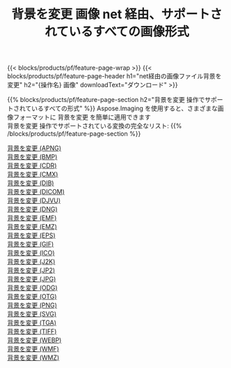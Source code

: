 ﻿---
title: 背景を変更 画像 net 経由、サポートされているすべての画像形式 
weight: 3920
url: /ja/net/change-background 
lang: ja
langdirlevel: 2
locales: zh-hans,ja,it,ru,de,es,fr,nl,id,lt,pl,pt,vi,tr,ko,zh-hant,ar,hi,th,sv,cs,uk,he
description: Aspose.Imaging を使用すると、net 経由で簡単に 背景を変更 イメージを作成できます
---

{{< blocks/products/pf/feature-page-wrap >}}
{{< blocks/products/pf/feature-page-header h1="net経由の画像ファイル背景を変更" h2="{操作名} 画像" downloadText="ダウンロード" >}}


{{% blocks/products/pf/feature-page-section  h2="背景を変更 操作でサポートされているすべての形式" %}}
Aspose.Imaging を使用すると、さまざまな画像フォーマットに 背景を変更 を簡単に適用できます
<br/>
背景を変更 操作でサポートされている変換の完全なリスト:
{{% /blocks/products/pf/feature-page-section %}}
<div class="container-fluid productfamilypage bg-gray">
    <div class="convertypes bg-gray agp-content section">
        <div class="container">
		<div class="row other-converters">
		    <div class='col-md-2 other-converter remove-lp remove-rp'><a href="/imaging/ja/net/change-background/apng" >背景を変更 (APNG)</a></div><div class='col-md-2 other-converter remove-lp remove-rp'><a href="/imaging/ja/net/change-background/bmp" >背景を変更 (BMP)</a></div><div class='col-md-2 other-converter remove-lp remove-rp'><a href="/imaging/ja/net/change-background/cdr" >背景を変更 (CDR)</a></div><div class='col-md-2 other-converter remove-lp remove-rp'><a href="/imaging/ja/net/change-background/cmx" >背景を変更 (CMX)</a></div><div class='col-md-2 other-converter remove-lp remove-rp'><a href="/imaging/ja/net/change-background/dib" >背景を変更 (DIB)</a></div><div class='col-md-2 other-converter remove-lp remove-rp'><a href="/imaging/ja/net/change-background/dicom" >背景を変更 (DICOM)</a></div><div class='col-md-2 other-converter remove-lp remove-rp'><a href="/imaging/ja/net/change-background/djvu" >背景を変更 (DJVU)</a></div><div class='col-md-2 other-converter remove-lp remove-rp'><a href="/imaging/ja/net/change-background/dng" >背景を変更 (DNG)</a></div><div class='col-md-2 other-converter remove-lp remove-rp'><a href="/imaging/ja/net/change-background/emf" >背景を変更 (EMF)</a></div><div class='col-md-2 other-converter remove-lp remove-rp'><a href="/imaging/ja/net/change-background/emz" >背景を変更 (EMZ)</a></div><div class='col-md-2 other-converter remove-lp remove-rp'><a href="/imaging/ja/net/change-background/eps" >背景を変更 (EPS)</a></div><div class='col-md-2 other-converter remove-lp remove-rp'><a href="/imaging/ja/net/change-background/gif" >背景を変更 (GIF)</a></div><div class='col-md-2 other-converter remove-lp remove-rp'><a href="/imaging/ja/net/change-background/ico" >背景を変更 (ICO)</a></div><div class='col-md-2 other-converter remove-lp remove-rp'><a href="/imaging/ja/net/change-background/j2k" >背景を変更 (J2K)</a></div><div class='col-md-2 other-converter remove-lp remove-rp'><a href="/imaging/ja/net/change-background/jp2" >背景を変更 (JP2)</a></div><div class='col-md-2 other-converter remove-lp remove-rp'><a href="/imaging/ja/net/change-background/jpg" >背景を変更 (JPG)</a></div><div class='col-md-2 other-converter remove-lp remove-rp'><a href="/imaging/ja/net/change-background/odg" >背景を変更 (ODG)</a></div><div class='col-md-2 other-converter remove-lp remove-rp'><a href="/imaging/ja/net/change-background/otg" >背景を変更 (OTG)</a></div><div class='col-md-2 other-converter remove-lp remove-rp'><a href="/imaging/ja/net/change-background/png" >背景を変更 (PNG)</a></div><div class='col-md-2 other-converter remove-lp remove-rp'><a href="/imaging/ja/net/change-background/svg" >背景を変更 (SVG)</a></div><div class='col-md-2 other-converter remove-lp remove-rp'><a href="/imaging/ja/net/change-background/tga" >背景を変更 (TGA)</a></div><div class='col-md-2 other-converter remove-lp remove-rp'><a href="/imaging/ja/net/change-background/tiff" >背景を変更 (TIFF)</a></div><div class='col-md-2 other-converter remove-lp remove-rp'><a href="/imaging/ja/net/change-background/webp" >背景を変更 (WEBP)</a></div><div class='col-md-2 other-converter remove-lp remove-rp'><a href="/imaging/ja/net/change-background/wmf" >背景を変更 (WMF)</a></div><div class='col-md-2 other-converter remove-lp remove-rp'><a href="/imaging/ja/net/change-background/wmz" >背景を変更 (WMZ)</a></div>
                </div>
        </div>
    </div>
</div>
<br/>
